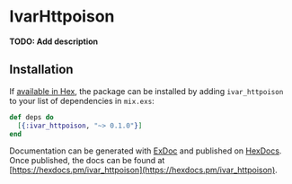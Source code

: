 # IvarHttpoison

**TODO: Add description**

## Installation

If [available in Hex](https://hex.pm/docs/publish), the package can be installed
by adding `ivar_httpoison` to your list of dependencies in `mix.exs`:

```elixir
def deps do
  [{:ivar_httpoison, "~> 0.1.0"}]
end
```

Documentation can be generated with [ExDoc](https://github.com/elixir-lang/ex_doc)
and published on [HexDocs](https://hexdocs.pm). Once published, the docs can
be found at [https://hexdocs.pm/ivar_httpoison](https://hexdocs.pm/ivar_httpoison).

